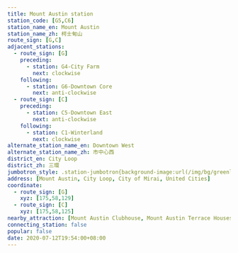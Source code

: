 ```yaml
---
title: Mount Austin station
station_code: [G5,C6]
station_name_en: Mount Austin
station_name_zh: 柯士甸山
route_sign: [G,C]
adjacent_stations:
  - route_sign: [G]
    preceding:
      - station: G4-City Farm
        next: clockwise
    following:
      - station: G6-Downtown Core
        next: anti-clockwise
  - route_sign: [C]
    preceding:
      - station: C5-Downtown East
        next: anti-clockwise
    following:
      - station: C1-Winterland
        next: clockwise
alternate_station_name_en: Downtown West
alternate_station_name_zh: 市中心西
district_en: City Loop
district_zh: 三環
jumbotron_style: .station-jumbotron{background-image:url(/img/bg/greenline.png),url(/img/bg/cityloopline.png);background-repeat:no-repeat;background-size:100% 10px;background-position:0 115px,0 145px}
address: [Mount Austin, City Loop, City of Mirai, United Cities]
coordinate:
  - route_sign: [G]
    xyz: [175,58,129]
  - route_sign: [C]
    xyz: [175,58,125]
nearby_attraction: [Mount Austin Clubhouse, Mount Austin Terrace Houses]
connecting_station: false
popular: false
date: 2020-07-12T19:54:00+08:00
---
```


